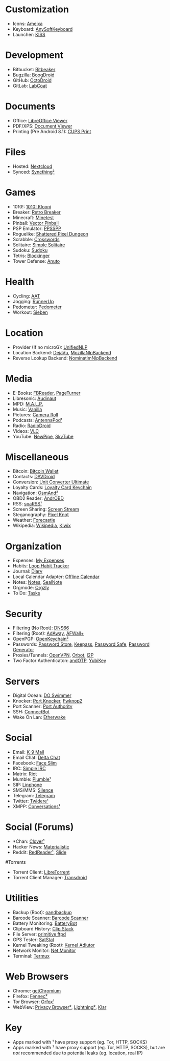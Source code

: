 # Customization
* Icons: [Ameixa](https://f-droid.org/packages/org.xphnx.ameixa)
* Keyboard: [AnySoftKeyboard](https://f-droid.org/packages/com.menny.android.anysoftkeyboard)
* Launcher: [KISS](https://f-droid.org/packages/fr.neamar.kiss)

# Development
* Bitbucket: [Bitbeaker](https://f-droid.org/packages/com.saibotd.bitbeaker)
* Bugzilla: [BoogDroid](https://f-droid.org/packages/me.johnmh.boogdroid)
* GitHub: [OctoDroid](https://f-droid.org/packages/com.gh4a)
* GitLab: [LabCoat](https://f-droid.org/packages/com.commit451.gitlab)

# Documents
* Office: [LibreOffice Viewer](https://f-droid.org/packages/org.documentfoundation.libreoffice)
* PDF/XPS: [Document Viewer](https://f-droid.org/packages/org.sufficientlysecure.viewer) 
* Printing (Pre Android 8.1): [CUPS Print](https://f-droid.org/packages/io.github.benoitduffez.cupsprint)

# Files
* Hosted: [Nextcloud](https://f-droid.org/packages/com.nextcloud.android.beta)
* Synced: [Syncthing²](https://f-droid.org/packages/com.nutomic.syncthingandroid)

# Games
* 1010!: [1010! Klooni](https://f-droid.org/packages/io.github.lonamiwebs.klooni)
* Breaker: [Retro Breaker](https://f-droid.org/packages/br.usp.ime.retrobreaker)
* Minecraft: [Minetest](https://f-droid.org/packages/net.minetest.minetest)
* Pinball: [Vector Pinball](https://f-droid.org/packages/com.dozingcatsoftware.bouncy)
* PSP Emulator: [PPSSPP](https://f-droid.org/packages/org.ppsspp.ppsspp)
* Roguelike: [Shattered Pixel Dungeon](https://f-droid.org/packages/com.shatteredpixel.shatteredpixeldungeon)
* Scrabble: [Crosswords](https://f-droid.org/packages/org.eehouse.android.xw4)
* Solitaire: [Simple Solitaire](https://f-droid.org/packages/de.tobiasbielefeld.solitaire)
* Sudoku: [Sudoku](https://f-droid.org/packages/org.secuso.privacyfriendlysudoku)
* Tetris: [Blockinger](https://f-droid.org/packages/org.blockinger.game)
* Tower Defense: [Anuto](https://f-droid.org/repository/browse?fdid=ch.logixisland.anuto)

# Health
* Cycling: [AAT](https://f-droid.org/repository/browse?fdid=ch.bailu.aat)
* Jogging: [RunnerUp](https://f-droid.org/repository/browse?fdid=org.runnerup)
* Pedometer: [Pedometer](https://f-droid.org/repository/browse?fdid=org.secuso.privacyfriendlyactivitytracker)
* Workout: [Sieben](https://f-droid.org/repository/browse?fdid=de.baumann.sieben)

# Location
* Provider (If no microG): [UnifiedNLP](https://f-droid.org/packages/org.microg.nlp)
* Location Backend: [DejaVu](https://f-droid.org/packages/org.fitchfamily.android.dejavu), [MozillaNlpBackend](https://f-droid.org/packages/org.microg.nlp.backend.ichnaea)
* Reverse Lookup Backend: [NominatimNlpBackend](https://f-droid.org/packages/org.microg.nlp.backend.nominatim)

# Media
* E-Books: [FBReader](https://f-droid.org/packages/org.geometerplus.zlibrary.ui.android), [PageTurner](https://f-droid.org/packages/net.nightwhistler.pageturner)
* Libresonic: [Audinaut](https://f-droid.org/packages/net.nullsum.audinaut)
* MPD: [M.A.L.P.](https://f-droid.org/packages/org.gateshipone.malp)
* Music: [Vanilla](https://f-droid.org/packages/ch.blinkenlights.android.vanilla)
* Pictures: [Camera Roll](https://f-droid.org/packages/us.koller.cameraroll)
* Podcasts: [AntennaPod¹](https://f-droid.org/packages/de.danoeh.antennapod)
* Radio: [RadioDroid](https://f-droid.org/packages/net.programmierecke.radiodroid2)
* Videos: [VLC](https://f-droid.org/packages/org.videolan.vlc)
* YouTube: [NewPipe](https://f-droid.org/packages/org.schabi.newpipe), [SkyTube](https://f-droid.org/packages/free.rm.skytube.oss)

# Miscellaneous
* Bitcoin: [Bitcoin Wallet](https://f-droid.org/packages/de.schildbach.wallet)
* Contacts: [DAVDroid](https://f-droid.org/packages/at.bitfire.davdroid)
* Conversion: [Unit Converter Ultimate](https://f-droid.org/packages/com.physphil.android.unitconverterultimate)
* Loyalty Cards: [Loyalty Card Keychain](https://f-droid.org/packages/protect.card_locker)
* Navigation: [OsmAnd²](https://f-droid.org/packages/net.osmand.plus)
* OBD2 Reader: [AndrOBD](https://f-droid.org/packages/com.fr3ts0n.ecu.gui.androbd)
* RSS: [spaRSS¹](https://f-droid.org/packages/net.etuldan.sparss.floss)
* Screen Sharing: [Screen Stream](https://f-droid.org/packages/info.dvkr.screenstream)
* Steganography: [Pixel Knot](https://f-droid.org/packages/info.guardianproject.pixelknot)
* Weather: [Forecastie](https://f-droid.org/packages/cz.martykan.forecastie)
* Wikipedia: [Wikipedia](https://f-droid.org/packages/org.wikipedia), [Kiwix](https://f-droid.org/packages/org.kiwix.kiwixmobile)

# Organization
* Expenses: [My Expenses](https://f-droid.org/packages/org.totschnig.myexpenses)
* Habits: [Loop Habit Tracker](https://f-droid.org/packages/org.isoron.uhabits)
* Journal: [Diary](https://f-droid.org/packages/org.billthefarmer.diary)
* Local Calendar Adapter: [Offline Calendar](https://f-droid.org/packages/org.sufficientlysecure.localcalendar)
* Notes: [Notes](https://f-droid.org/packages/org.secuso.privacyfriendlynotes), [SealNote](https://f-droid.org/packages/com.twistedplane.sealnote)
* Orgmode: [Orgzly](https://f-droid.org/packages/com.orgzly)
* To Do: [Tasks](https://f-droid.org/packages/org.tasks)

# Security
* Filtering (No Root): [DNS66](https://f-droid.org/packages/org.jak_linux.dns66)
* Filtering (Root): [AdAway](https://f-droid.org/packages/org.adaway), [AFWall+](https://f-droid.org/packages/dev.ukanth.ufirewall)
* OpenPGP: [OpenKeychain²](https://f-droid.org/packages/org.sufficientlysecure.keychain)
* Passwords: [Password Store](https://f-droid.org/packages/com.zeapo.pwdstore), [Keepass](https://f-droid.org/packages/com.android.keepass), [Password Safe](https://f-droid.org/packages/com.jefftharris.passwdsafe), [Password Generator](https://f-droid.org/packages/org.secuso.privacyfriendlypasswordgenerator)
* Proxies/Tunnels: [OpenVPN](https://f-droid.org/packages/de.blinkt.openvpn), [Orbot](https://f-droid.org/packages/org.torproject.android), [I2P](https://f-droid.org/packages/net.i2p.android.router)
* Two Factor Authenticaton: [andOTP](https://f-droid.org/packages/org.shadowice.flocke.andotp), [YubiKey](https://f-droid.org/packages/com.yubico.yubioath)

# Servers
* Digital Ocean: [DO Swimmer](https://f-droid.org/packages/com.yassirh.digitalocean)
* Knocker: [Port Knocker](https://f-droid.org/packages/com.xargsgrep.portknocker), [Fwknop2](https://f-droid.org/packages/org.cipherdyne.fwknop2)
* Port Scanner: [Port Authority](https://f-droid.org/packages/com.aaronjwood.portauthority)
* SSH: [ConnectBot](https://f-droid.org/packages/org.connectbot)
* Wake On Lan: [Etherwake](https://f-droid.org/packages/org.schabi.etherwake)

# Social
* Email: [K-9 Mail](https://f-droid.org/packages/com.fsck.k9)
* Email Chat: [Delta Chat](https://f-droid.org/packages/com.b44t.messenger)
* Facebook: [Face Slim](https://f-droid.org/packages/org.indywidualni.fblite)
* IRC: [Simple IRC](https://f-droid.org/packages/tk.jordynsmediagroup.simpleirc.fdroid)
* Matrix: [Riot](https://f-droid.org/packages/im.vector.alpha)
* Mumble: [Plumble¹](https://f-droid.org/packages/com.morlunk.mumbleclient)
* SIP: [Linphone](https://f-droid.org/packages/org.linphone)
* SMS/MMS: [Silence](https://f-droid.org/packages/org.smssecure.smssecure)
* Telegram: [Telegram](https://f-droid.org/packages/org.telegram.messenger)
* Twitter: [Twidere¹](https://f-droid.org/packages/org.mariotaku.twidere)
* XMPP: [Conversations¹](https://f-droid.org/packages/eu.siacs.conversations)

# Social (Forums)
* *Chan: [Clover¹](https://f-droid.org/packages/org.floens.chan)
* Hacker News: [Materialistic](https://f-droid.org/packages/io.github.hidroh.materialistic)
* Reddit: [RedReader¹](https://f-droid.org/packages/org.quantumbadger.redreader), [Slide](https://f-droid.org/packages/me.ccrama.redditslide)

#Torrents
* Torrent Client: [LibreTorrent](https://f-droid.org/packages/org.proninyaroslav.libretorrent)
* Torrent Client Manager: [Transdroid](https://f-droid.org/packages/org.transdroid.full)

# Utilities
* Backup (Root): [oandbackup](https://f-droid.org/packages/dk.jens.backup)
* Barcode Scanner: [Barcode Scanner](https://f-droid.org/packages/com.google.zxing.client.android)
* Battery Monitoring: [BatteryBot](https://f-droid.org/packages/com.darshancomputing.BatteryIndicatorPro)
* Clipboard History: [Clip Stack](https://f-droid.org/packages/com.catchingnow.tinyclipboardmanager)
* File Server: [primitive ftpd](https://f-droid.org/packages/org.primftpd)
* GPS Tester: [SatStat](https://f-droid.org/packages/com.vonglasow.michael.satstat)
* Kernel Tweaking (Root): [Kernel Adiutor](https://f-droid.org/packages/com.grarak.kerneladiutor)
* Network Monitor: [Net Monitor](https://f-droid.org/packages/org.secuso.privacyfriendlynetmonitor)
* Terminal: [Termux](https://f-droid.org/packages/com.termux)

# Web Browsers
* Chrome: [getChromium](https://f-droid.org/packages/com.anddevw.getchromium)
* Firefox: [Fennec²](https://f-droid.org/packages/org.mozilla.fennec_fdroid)
* Tor Browser: [Orfox¹](https://f-droid.org/packages/info.guardianproject.orfox)
* WebView: [Privacy Browser²](https://f-droid.org/packages/com.stoutner.privacybrowser.standard), [Lightning²](https://f-droid.org/packages/acr.browser.lightning), [Klar](https://f-droid.org/packages/org.mozilla.klar)

# Key
* Apps marked with ¹ have proxy support (eg. Tor, HTTP, SOCKS)
* Apps marked with ² have proxy support (eg. Tor, HTTP, SOCKS), but are *not* recommended due to potential leaks (eg. location, real IP)
